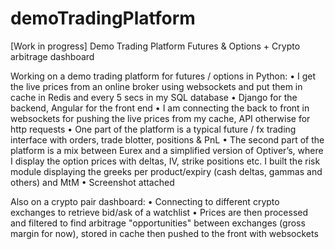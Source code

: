 # demoTradingPlatform
[Work in progress] Demo Trading Platform Futures &amp; Options + Crypto arbitrage dashboard


Working on a demo trading platform for futures / options in Python:
• I get the live prices from an online broker using websockets and put them in cache in Redis and every 5 secs in my SQL database
• Django for the backend, Angular for the front end
• I am connecting the back to front in websockets for pushing the live prices from my cache, API otherwise for http requests
• One part of the platform is a typical future / fx trading interface with orders, trade blotter, positions & PnL
• The second part of the platform is a mix between Eurex and a simplified version of Optiver’s, where I display the option prices with deltas, IV, strike positions etc. I built the risk module displaying the greeks per product/expiry (cash deltas, gammas and others) and MtM
• Screenshot attached

Also on a crypto pair dashboard:
• Connecting to different crypto exchanges to retrieve bid/ask of a watchlist
• Prices are then processed and filtered to find arbitrage "opportunities" between exchanges (gross margin for now), stored in cache then pushed to the front with websockets
